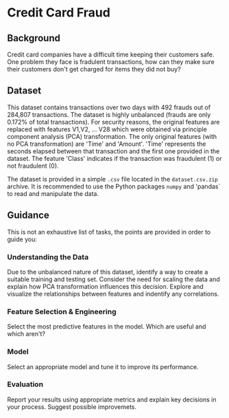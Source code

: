 # Credit Card Fraud

## Background

Credit card companies have a difficult time keeping their customers safe. One problem they face is fradulent transactions, how can they make sure their customers don't get charged for items they did not buy?

## Dataset

This dataset contains transactions over two days with 492 frauds out of 284,807 transactions. The dataset is highly unbalanced (frauds are only 0.172% of total transactions). For security reasons, the original features are replaced with features V1,V2, ... V28 which were obtained via principle component analysis (PCA) transformation. The only original features (with no PCA transformation) are 'Time' and 'Amount'. 'Time' represents the seconds elapsed between that transaction and the first one provided in the dataset. The feature 'Class' indicates if the transaction was fraudulent (1) or not fraudulent (0).

The dataset is provided in a simple `.csv` file located in the `dataset.csv.zip` archive. It is recommended to use the Python packages `numpy` and 'pandas` to read and manipulate the data.

## Guidance

This is not an exhaustive list of tasks, the points are provided in order to guide you:

### Understanding the Data

Due to the unbalanced nature of this dataset, identify a way to create a suitable training and testing set. Consider the need for scaling the data and explain how PCA transformation influences this decision. Explore and visualize the relationships between features and indentify any correlations.

### Feature Selection & Engineering

Select the most predictive features in the model. Which are useful and which aren't?

### Model

Select an appropriate model and tune it to improve its performance.

### Evaluation

Report your results using appropriate metrics and explain key decisions in your process. Suggest possible improvemets.